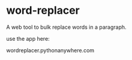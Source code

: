 # word-replacer
A web tool to bulk replace words in a paragraph.

use the app here:

wordreplacer.pythonanywhere.com
